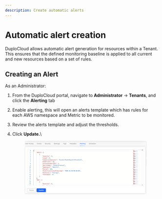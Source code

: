 ```yaml
---
description: Create automatic alerts
---
```


# Automatic alert creation

DuploCloud allows automatic alert generation for resources within a Tenant. This ensures that the defined monitoring baseline is applied to all current and new resources based on a set of rules.

## Creating an Alert

As an Administrator:

1. From the DuploCloud portal, navigate to **Administrator** -> **Tenants**, and click the **Alerting** tab
2. Enable alerting, this will open an alerts template which has rules for each AWS namespace and Metric to be monitored.
3. Review the alerts template and adjust the thresholds.
4.  Click **Update.**\


    <figure><img src="../../.gitbook/assets/Screenshot (241).png" alt=""><figcaption></figcaption></figure>
